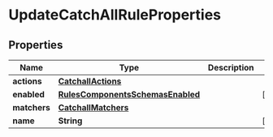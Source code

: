 # UpdateCatchAllRuleProperties

## Properties
Name | Type | Description | Notes
------------ | ------------- | ------------- | -------------
**actions** | [**CatchallActions**](CatchallActions.md) |  | 
**enabled** | [**RulesComponentsSchemasEnabled**](RulesComponentsSchemasEnabled.md) |  |  [optional]
**matchers** | [**CatchallMatchers**](CatchallMatchers.md) |  | 
**name** | **String** |  |  [optional]
